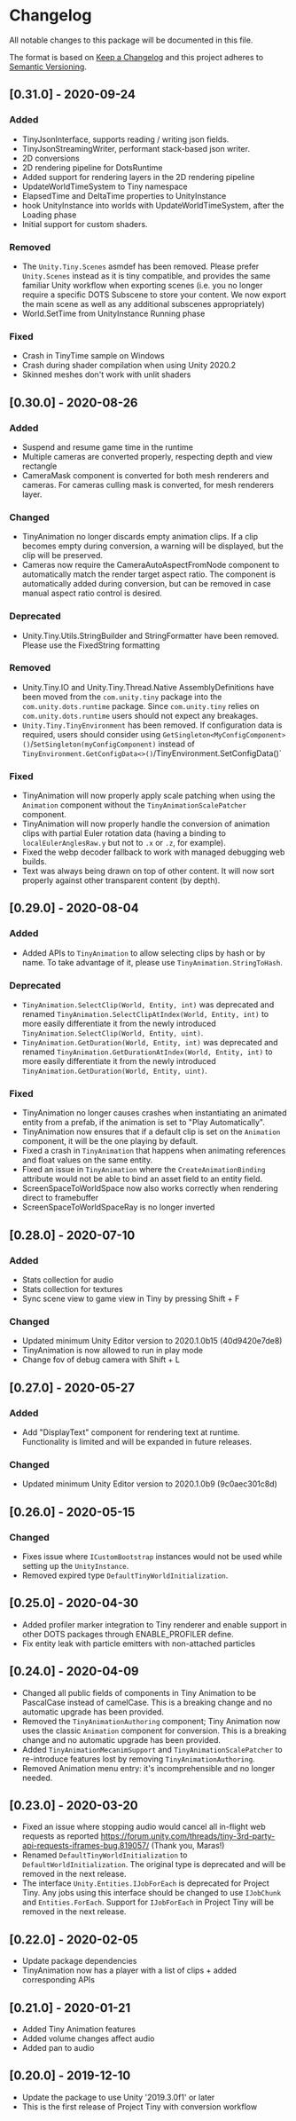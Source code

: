 # Changelog
All notable changes to this package will be documented in this file.

The format is based on [Keep a Changelog](http://keepachangelog.com/en/1.0.0/)
and this project adheres to [Semantic Versioning](http://semver.org/spec/v2.0.0.html).

## [0.31.0] - 2020-09-24

### Added

* TinyJsonInterface, supports reading / writing json fields.
* TinyJsonStreamingWriter, performant stack-based json writer.
* 2D conversions
* 2D rendering pipeline for DotsRuntime
* Added support for rendering layers in the 2D rendering pipeline
* UpdateWorldTimeSystem to Tiny namespace
* ElapsedTime and DeltaTime properties to UnityInstance
* hook UnityInstance into worlds with UpdateWorldTimeSystem, after the Loading phase
* Initial support for custom shaders.

### Removed

* The `Unity.Tiny.Scenes` asmdef has been removed. Please prefer `Unity.Scenes` instead as it is tiny compatible, and provides the same familiar Unity workflow when exporting scenes (i.e. you no longer require a specific DOTS Subscene to store your content. We now export the main scene as well as any additional subscenes appropriately)
* World.SetTime from UnityInstance Running phase

### Fixed

* Crash in TinyTime sample on Windows
* Crash during shader compilation when using Unity 2020.2
* Skinned meshes don't work with unlit shaders

## [0.30.0] - 2020-08-26

### Added

* Suspend and resume game time in the runtime
* Multiple cameras are converted properly, respecting depth and view rectangle
* CameraMask component is converted for both mesh renderers and cameras. For cameras culling mask is converted, for mesh renderers layer.

### Changed

* TinyAnimation no longer discards empty animation clips. If a clip becomes empty during conversion, a warning will be displayed, but the clip will be preserved.
* Cameras now require the CameraAutoAspectFromNode component to automatically match the render target aspect ratio. The component is automatically added during conversion, but can be removed in case manual aspect ratio control is desired.

### Deprecated

* Unity.Tiny.Utils.StringBuilder and StringFormatter have been removed.  Please use the FixedString formatting

### Removed

* Unity.Tiny.IO and Unity.Tiny.Thread.Native AssemblyDefinitions have been moved from the `com.unity.tiny` package into the `com.unity.dots.runtime` package. Since `com.unity.tiny` relies on `com.unity.dots.runtime` users should not expect any breakages.
* `Unity.Tiny.TinyEnvironment` has been removed. If configuration data is required, users should consider using `GetSingleton<MyConfigComponent>()`/`SetSingleton(myConfigComponent)` instead of `TinyEnvironment.GetConfigData<>()`/TinyEnvironment.SetConfigData()`

### Fixed

* TinyAnimation will now properly apply scale patching when using the `Animation` component without the `TinyAnimationScalePatcher` component.
* TinyAnimation will now properly handle the conversion of animation clips with partial Euler rotation data (having a binding to `localEulerAnglesRaw.y` but not to `.x` or `.z`, for example).
* Fixed the webp decoder fallback to work with managed debugging web builds.
* Text was always being drawn on top of other content.  It will now sort properly against other transparent content (by depth).


## [0.29.0] - 2020-08-04

### Added

* Added APIs to `TinyAnimation` to allow selecting clips by hash or by name. To take advantage of it, please use `TinyAnimation.StringToHash`.


### Deprecated

* `TinyAnimation.SelectClip(World, Entity, int)` was deprecated and renamed `TinyAnimation.SelectClipAtIndex(World, Entity, int)` to more easily differentiate it from the newly introduced `TinyAnimation.SelectClip(World, Entity, uint)`.
* `TinyAnimation.GetDuration(World, Entity, int)` was deprecated and renamed `TinyAnimation.GetDurationAtIndex(World, Entity, int)` to more easily differentiate it from the newly introduced `TinyAnimation.GetDuration(World, Entity, uint)`.

### Fixed

* TinyAnimation no longer causes crashes when instantiating an animated entity from a prefab, if the animation is set to "Play Automatically".
* TinyAnimation now ensures that if a default clip is set on the `Animation` component, it will be the one playing by default.
* Fixed a crash in `TinyAnimation` that happens when animating references and float values on the same entity.
* Fixed an issue in `TinyAnimation` where the `CreateAnimationBinding` attribute would not be able to bind an asset field to an entity field.
* ScreenSpaceToWorldSpace now also works correctly when rendering direct to framebuffer
* ScreenSpaceToWorldSpaceRay is no longer inverted


## [0.28.0] - 2020-07-10

### Added

* Stats collection for audio
* Stats collection for textures
* Sync scene view to game view in Tiny by pressing Shift + F

### Changed

* Updated minimum Unity Editor version to 2020.1.0b15 (40d9420e7de8)
* TinyAnimation is now allowed to run in play mode
* Change fov of debug camera with Shift + L

## [0.27.0] - 2020-05-27

### Added

* Add "DisplayText" component for rendering text at runtime.  Functionality is limited and will be expanded in future
  releases.

### Changed
* Updated minimum Unity Editor version to 2020.1.0b9 (9c0aec301c8d)


## [0.26.0] - 2020-05-15

### Changed

* Fixes issue where `ICustomBootstrap` instances would not be used while setting up the `UnityInstance`.
* Removed expired type `DefaultTinyWorldInitialization`.

## [0.25.0] - 2020-04-30
* Added profiler marker integration to Tiny renderer and enable support in other DOTS packages through ENABLE_PROFILER define.
* Fix entity leak with particle emitters with non-attached particles

## [0.24.0] - 2020-04-09
* Changed all public fields of components in Tiny Animation to be PascalCase instead of camelCase. This is a breaking change and no automatic upgrade has been provided.
* Removed the `TinyAnimationAuthoring` component; Tiny Animation now uses the classic `Animation` component for conversion. This is a breaking change and no automatic upgrade has been provided.
* Added `TinyAnimationMecanimSupport` and `TinyAnimationScalePatcher` to re-introduce features lost by removing `TinyAnimationAuthoring`.
* Removed Animation menu entry: it's incomprehensible and no longer needed.

## [0.23.0] - 2020-03-20
* Fixed an issue where stopping audio would cancel all in-flight web requests as reported https://forum.unity.com/threads/tiny-3rd-party-api-requests-iframes-bug.819057/ (Thank you, Maras!)
* Renamed `DefaultTinyWorldInitialization` to `DefaultWorldInitialization`. The original type is deprecated and will be removed in the next release.
* The interface `Unity.Entities.IJobForEach` is deprecated for Project Tiny. Any jobs using this interface should be changed to use `IJobChunk` and `Entities.ForEach`. Support for `IJobForEach` in Project Tiny will be removed in the next release.


## [0.22.0] - 2020-02-05
* Update package dependencies
* TinyAnimation now has a player with a list of clips + added corresponding APIs

## [0.21.0] - 2020-01-21
* Added Tiny Animation features
* Added volume changes affect audio
* Added pan to audio

## [0.20.0] - 2019-12-10
* Update the package to use Unity '2019.3.0f1' or later
* This is the first release of Project Tiny with conversion workflow
